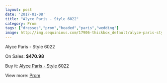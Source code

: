 ```yaml
---
layout: post
date: '2017-01-08'
title: "Alyce Paris - Style 6022"
category: Prom
tags: ["dresses","prom","beaded","paris","wedding"]
image: http://img.sequinious.com/17906-thickbox_default/alyce-paris-style-6022.jpg
---
```

Alyce Paris - Style 6022

On Sales: **$470.98**
<a href="https://www.sequinious.com/prom/8405-alyce-paris-style-6022.html"><amp-img layout="responsive" width="600" height="600" src="//img.sequinious.com/17906-thickbox_default/alyce-paris-style-6022.jpg" alt="Alyce Paris - Style 6022 0" /></a>
<a href="https://www.sequinious.com/prom/8405-alyce-paris-style-6022.html"><amp-img layout="responsive" width="600" height="600" src="//img.sequinious.com/17908-thickbox_default/alyce-paris-style-6022.jpg" alt="Alyce Paris - Style 6022 1" /></a>
<a href="https://www.sequinious.com/prom/8405-alyce-paris-style-6022.html"><amp-img layout="responsive" width="600" height="600" src="//img.sequinious.com/17907-thickbox_default/alyce-paris-style-6022.jpg" alt="Alyce Paris - Style 6022 2" /></a>

Buy it: [Alyce Paris - Style 6022](https://www.sequinious.com/prom/8405-alyce-paris-style-6022.html "Alyce Paris - Style 6022")

View more: [Prom](https://www.sequinious.com/7-prom "Prom")